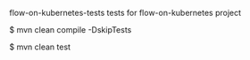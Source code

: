 flow-on-kubernetes-tests
tests for flow-on-kubernetes project

$ mvn clean compile -DskipTests

$ mvn clean test
